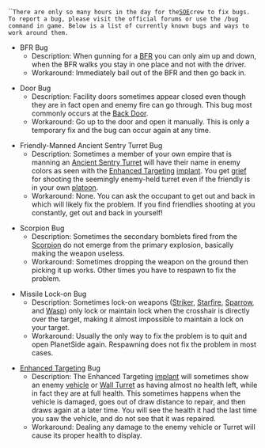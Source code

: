 <page>

<title>

Known Issues

</title>

``<text xml:space="preserve">`There are only so many hours in the day for the`[`SOE`](Sony_Online_Entertainment.md)`crew to fix bugs. To report a bug, please visit the official forums or use the /bug command in game. Below is a list of currently known bugs and ways to work around them.`

- BFR Bug
  - Description: When gunning for a [BFR](../vehicles/BattleFrame_Robotics.md) you can
    only aim up and down, when the BFR walks you stay in one place
    and not with the driver.
  - Workaround: Immediately bail out of the BFR and then go back in.

<!-- -->

- Door Bug
  - Description: Facility doors sometimes appear closed even though
    they are in fact open and enemy fire can go through. This bug
    most commonly occurs at the [Back Door](../locations/Back_Door.md).
  - Workaround: Go up to the door and open it manually. This is only
    a temporary fix and the bug can occur again at any time.

<!-- -->

- Friendly-Manned Ancient Sentry Turret Bug
  - Description: Sometimes a member of your own empire that is
    manning an [Ancient Sentry
    Turret](../items/Ancient_Sentry_Turret.md) will have their name
    in enemy colors as seen with the [Enhanced
    Targeting](../implants/Enhanced_Targeting.md)
    [implant](../implants/Implants.md). You get [grief](../terminology/Grief_points.md)
    for shooting the seemingly enemy-held turret even if the
    friendly is in your own [platoon](../terminology/Platoon.md).
  - Workaround: None. You can ask the occupant to get out and back
    in which will likely fix the problem. If you find friendlies
    shooting at you constantly, get out and back in yourself!

<!-- -->

- Scorpion Bug
  - Description: Sometimes the secondary bomblets fired from the
    [Scorpion](../weapons/Scorpion.md) do not emerge from the primary
    explosion, basically making the weapon useless.
  - Workaround: Sometimes dropping the weapon on the ground then
    picking it up works. Other times you have to respawn to fix the
    problem.

<!-- -->

- Missile Lock-on Bug
  - Description: Sometimes lock-on weapons
    ([Striker](../weapons/Striker.md), [Starfire](../items/Starfire.md),
    [Sparrow](../items/Sparrow.md), and [Wasp](../vehicles/Wasp.md)) only
    lock or maintain lock when the crosshair is directly over the
    target, making it almost impossible to maintain a lock on your
    target.
  - Workaround: Usually the only way to fix the problem is to quit
    and open PlanetSide again. Respawning does not fix the problem
    in most cases.

<!-- -->

- [Enhanced Targeting](../implants/Enhanced_Targeting.md) Bug
  - Description: The Enhanced Targeting
    [implant](../implants/Implants.md) will sometimes show an enemy
    [vehicle](../vehicles/Vehicle.md) or [Wall
    Turret](Phalanx_Turret.md) as having almost no health
    left, while in fact they are at full health. This sometimes
    happens when the vehicle is damaged, goes out of draw distance
    to repair, and then draws again at a later time. You will see
    the health it had the last time you saw the vehicle, and do not
    see that it was repaired.
  - Workaround: Dealing any damage to the enemy vehicle or Turret
    will cause its proper health to display.

</text>

<!--[Category:PlanetSide](Category:PlanetSide.md)-->
